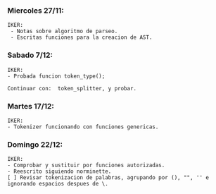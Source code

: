 ### Miercoles 27/11:

	IKER:
	 - Notas sobre algoritmo de parseo.
	 - Escritas funciones para la creacion de AST.

### Sabado 7/12:

	IKER:
	- Probada funcion token_type();

	Continuar con:	token_splitter, y probar.

### Martes 17/12:

	IKER:
	- Tokenizer funcionando con funciones genericas.

### Domingo 22/12:
	IKER:
	- Comprobar y sustituir por funciones autorizadas.
	- Reescrito siguiendo norminette.
	[ ] Revisar tokenizacion de palabras, agrupando por (), "", '' e ignorando espacios despues de \.

